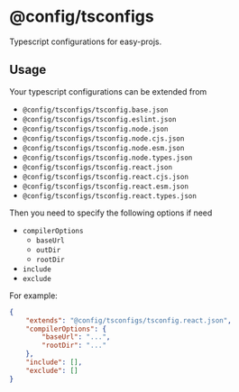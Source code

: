 # @config/tsconfigs

Typescript configurations for easy-projs.

## Usage

Your typescript configurations can be extended from
- `@config/tsconfigs/tsconfig.base.json`
- `@config/tsconfigs/tsconfig.eslint.json`
- `@config/tsconfigs/tsconfig.node.json`
- `@config/tsconfigs/tsconfig.node.cjs.json`
- `@config/tsconfigs/tsconfig.node.esm.json`
- `@config/tsconfigs/tsconfig.node.types.json`
- `@config/tsconfigs/tsconfig.react.json`
- `@config/tsconfigs/tsconfig.react.cjs.json`
- `@config/tsconfigs/tsconfig.react.esm.json`
- `@config/tsconfigs/tsconfig.react.types.json`

Then you need to specify the following options if need
- `compilerOptions`
  - `baseUrl`
  - `outDir`
  - `rootDir`
- `include`
- `exclude`

For example:

```json
{
    "extends": "@config/tsconfigs/tsconfig.react.json",
    "compilerOptions": {
        "baseUrl": "...",
        "rootDir": "..."
    },
    "include": [],
    "exclude": []
}
```
